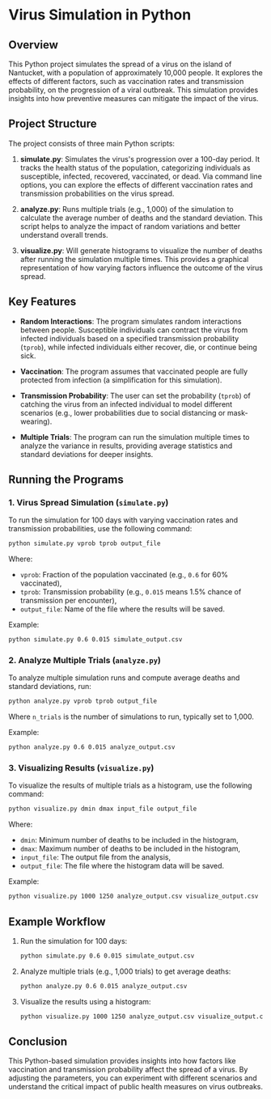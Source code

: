 # Virus Simulation in Python

## Overview

This Python project simulates the spread of a virus on the island of Nantucket, with a population of approximately 10,000 people. It explores the effects of different factors, such as vaccination rates and transmission probability, on the progression of a viral outbreak. This simulation provides insights into how preventive measures can mitigate the impact of the virus.

## Project Structure

The project consists of three main Python scripts:

1. **simulate.py**: Simulates the virus's progression over a 100-day period. It tracks the health status of the population, categorizing individuals as susceptible, infected, recovered, vaccinated, or dead. Via command line options, you can explore the effects of different vaccination rates and transmission probabilities on the virus spread.

2. **analyze.py**: Runs multiple trials (e.g., 1,000) of the simulation to calculate the average number of deaths and the standard deviation. This script helps to analyze the impact of random variations and better understand overall trends.

3. **visualize.py**: Will generate histograms to visualize the number of deaths after running the simulation multiple times. This provides a graphical representation of how varying factors influence the outcome of the virus spread.

## Key Features

- **Random Interactions**: The program simulates random interactions between people. Susceptible individuals can contract the virus from infected individuals based on a specified transmission probability (`tprob`), while infected individuals either recover, die, or continue being sick.
  
- **Vaccination**: The program assumes that vaccinated people are fully protected from infection (a simplification for this simulation).

- **Transmission Probability**: The user can set the probability (`tprob`) of catching the virus from an infected individual to model different scenarios (e.g., lower probabilities due to social distancing or mask-wearing).

- **Multiple Trials**: The program can run the simulation multiple times to analyze the variance in results, providing average statistics and standard deviations for deeper insights.

## Running the Programs

### 1. Virus Spread Simulation (`simulate.py`)

To run the simulation for 100 days with varying vaccination rates and transmission probabilities, use the following command:

```bash
python simulate.py vprob tprob output_file
```

Where:

- `vprob`: Fraction of the population vaccinated (e.g., `0.6` for 60% vaccinated),
- `tprob`: Transmission probability (e.g., `0.015` means 1.5% chance of transmission per encounter),
- `output_file`: Name of the file where the results will be saved.

Example:

```bash
python simulate.py 0.6 0.015 simulate_output.csv
```

### 2. Analyze Multiple Trials (`analyze.py`)

To analyze multiple simulation runs and compute average deaths and standard deviations, run:

```bash
python analyze.py vprob tprob output_file
```

Where `n_trials` is the number of simulations to run, typically set to 1,000.

Example:

```bash
python analyze.py 0.6 0.015 analyze_output.csv
```

### 3. Visualizing Results (`visualize.py`)

To visualize the results of multiple trials as a histogram, use the following command:

```bash
python visualize.py dmin dmax input_file output_file
```

Where:

- `dmin`: Minimum number of deaths to be included in the histogram,
- `dmax`: Maximum number of deaths to be included in the histogram,
- `input_file`: The output file from the analysis,
- `output_file`: The file where the histogram data will be saved.

Example:

```bash
python visualize.py 1000 1250 analyze_output.csv visualize_output.csv
```

## Example Workflow

1. Run the simulation for 100 days:

   ```bash
   python simulate.py 0.6 0.015 simulate_output.csv
   ```

2. Analyze multiple trials (e.g., 1,000 trials) to get average deaths:

   ```bash
   python analyze.py 0.6 0.015 analyze_output.csv
   ```

3. Visualize the results using a histogram:

   ```bash
   python visualize.py 1000 1250 analyze_output.csv visualize_output.csv
   ```

## Conclusion

This Python-based simulation provides insights into how factors like vaccination and transmission probability affect the spread of a virus. By adjusting the parameters, you can experiment with different scenarios and understand the critical impact of public health measures on virus outbreaks.
